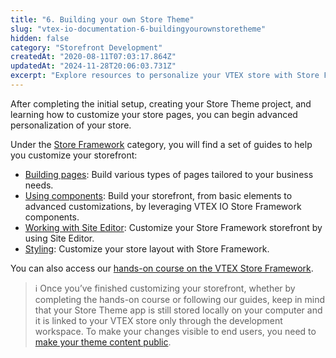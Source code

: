 ```yaml
---
title: "6. Building your own Store Theme"
slug: "vtex-io-documentation-6-buildingyourownstoretheme"
hidden: false
category: "Storefront Development"
createdAt: "2020-08-11T07:03:17.864Z"
updatedAt: "2024-11-28T20:06:03.731Z"
excerpt: "Explore resources to personalize your VTEX store with Store Framework."
---
```


After completing the initial setup, creating your Store Theme project, and learning how to customize your store pages, you can begin advanced personalization of your store.

Under the [Store Framework](https://developers.vtex.com/docs/guides/store-framework) category, you will find a set of guides to help you customize your storefront:

- [Building pages](https://developers.vtex.com/docs/guides/store-framework-building-pages): Build various types of pages tailored to your business needs.
- [Using components](https://developers.vtex.com/docs/guides/store-framework-using-components): Build your storefront, from basic elements to advanced customizations, by leveraging VTEX IO Store Framework components.
- [Working with Site Editor](https://developers.vtex.com/docs/guides/store-framework-working-with-site-editor): Customize your Store Framework storefront by using Site Editor.
- [Styling](https://developers.vtex.com/docs/guides/store-framework-styling): Customize your store layout with Store Framework.

You can also access our [hands-on course on the VTEX Store Framework](https://learn.vtex.com/page/learning-path-lang-en).

> ℹ Once you’ve finished customizing your storefront, whether by completing the hands-on course or following our guides, keep in mind that your Store Theme app is still stored locally on your computer and it is linked to your VTEX store only through the development workspace. To make your changes visible to end users, you need to [make your theme content public](https://developers.vtex.com/docs/guides/vtex-io-documentation-making-your-theme-content-public).
